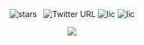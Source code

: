 <div align="center">
<img alt="stars" src="https://img.shields.io/github/stars/thehassantahir?style=for-the-badge"> &nbsp;
<img alt="Twitter URL" src="https://img.shields.io/twitter/follow/thehassantahir?label=Twitter%20%40thehassantahir&style=for-the-badge">
<img alt="lic" src="https://img.shields.io/github/license/thehassantahir/faceboom?style=for-the-badge">
<img alt="lic" src="https://img.shields.io/github/followers/thehassantahir?style=for-the-badge">
  </div>
<p align="center">  <a href="https://thehassantahir.web.app" target="_blank"><img src="https://github.com/thehassantahir/thehassantahir/blob/main/public/assets/img/banner.jpg"></a></p>


